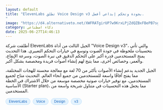 ```yaml
---
layout: default
title: "ElevenLabs تطلق Voice Design v3 بجودة وتحكم إبداعي أفضل.
"
image: "https://d4.alternativeto.net/XWFRATgirUP7w9KrxLPjZdQZBxFBePB7sgImh3D_W4s/rs:fill:1520:760:0/g:ce:0:0/YWJzOi8vZGlzdC9jb250ZW50LzE3NTEwMzU1NzM1NTAucG5n.png"
category: ذكاء اصطناعي
date: 2025-06-27T14:46:13
---
```


أطلقت شركة ElevenLabs الجيل الثالث من أداة "Voice Design v3"، والتي تأتي بتحسينات ملحوظة في جودة الصوت وتوسع في خيارات التحكم التعبيري. هذا التحديث يمنح المستخدمين قدرة أكبر على التحكم الدقيق في نبرة الصوت، وسرعة الإيقاع، والعمر، وخصائص أخرى، مما يتيح لهم إنشاء أصوات فريدة ومخصصة بشكل أكبر.

الجيل الجديد يدعم إنشاء الأصوات بأكثر من 70 لغة مع معالجة محسنة للهجات المختلفة، مما يفتح آفاقًا واسعة للمستخدمين من جميع أنحاء العالم. التحديث متاح لجميع المستخدمين، مع توفير خيارات صوتية مخصصة موسعة من خلال الاشتراك في الخطة الأساسية (Starter plan)، مما يجعل هذه التحسينات في متناول شريحة واسعة من المستخدمين.

<div style="margin-top:2px; margin-bottom:2px;"><a href="https://bidjadraft.github.io/?query=ElevenLabs" style="background:#e3f2fd; color:#1565c0; font-size:80%; border-radius:12px; padding:3px 10px; margin:2px 4px 2px 0; display:inline-block; border:1px solid #bbdefb; text-decoration:none;">ElevenLabs</a> <a href="https://bidjadraft.github.io/?query=Voice" style="background:#e3f2fd; color:#1565c0; font-size:80%; border-radius:12px; padding:3px 10px; margin:2px 4px 2px 0; display:inline-block; border:1px solid #bbdefb; text-decoration:none;">Voice</a> <a href="https://bidjadraft.github.io/?query=Design" style="background:#e3f2fd; color:#1565c0; font-size:80%; border-radius:12px; padding:3px 10px; margin:2px 4px 2px 0; display:inline-block; border:1px solid #bbdefb; text-decoration:none;">Design</a> <a href="https://bidjadraft.github.io/?query=v3" style="background:#e3f2fd; color:#1565c0; font-size:80%; border-radius:12px; padding:3px 10px; margin:2px 4px 2px 0; display:inline-block; border:1px solid #bbdefb; text-decoration:none;">v3</a></div><br><br>

